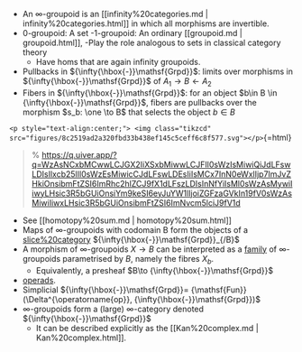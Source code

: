 












-   An ∞-groupoid is an [[infinity%20categories.md | infinity%20categories.html]] in which all morphisms are invertible.
-   0-groupoid: A set -1-groupoid: An ordinary [[groupoid.md | groupoid.html]], -Play the role analogous to sets in classical category theory
    -   Have homs that are again infinity groupoids.
-   Pullbacks in ${\infty{\hbox{-}}\mathsf{Grpd}}$: limits over morphisms in ${\infty{\hbox{-}}\mathsf{Grpd}}$ of $A_1 \to B \leftarrow A_2$
-   Fibers in ${\infty{\hbox{-}}\mathsf{Grpd}}$: for an object $b\in B \in {\infty{\hbox{-}}\mathsf{Grpd}}$, fibers are pullbacks over the morphism $s_b: \one \to B$ that selects the object $b\in B$

`<p style="text-align:center;"> <img class="tikzcd" src="figures/8c2519ad2a320fbd33b438ef145c5ceff6c8f577.svg"></p>`{=html}

> \% https://q.uiver.app/?q=WzAsNCxbMCwwLCJGX2IiXSxbMiwwLCJFIl0sWzIsMiwiQiJdLFswLDIsIlxcb25lIl0sWzEsMiwicCJdLFswLDEsIiIsMCx7InN0eWxlIjp7ImJvZHkiOnsibmFtZSI6ImRhc2hlZCJ9fX1dLFszLDIsInNfYiIsMl0sWzAsMywiIiwyLHsic3R5bGUiOnsiYm9keSI6eyJuYW1lIjoiZGFzaGVkIn19fV0sWzAsMiwiIiwxLHsic3R5bGUiOnsibmFtZSI6ImNvcm5lciJ9fV1d

-   See [[homotopy%20sum.md | homotopy%20sum.html]]
-   Maps of ∞-groupoids with codomain $\mathsf{B}$ form the objects of a [slice%20category](slice%20category) ${\infty{\hbox{-}}\mathsf{Grpd}}_{/B}$
-   A morphism of ∞-groupoids $X \to B$ can be interpreted as a [family](family) of ∞-groupoids parametrised by $B$, namely the fibres $X_b$.
    -   Equivalently, a presheaf $B\to {\infty{\hbox{-}}\mathsf{Grpd}}$
-   [operads](operads).
-   Simplicial ${\infty{\hbox{-}}\mathsf{Grpd}}= {\mathsf{Fun}}(\Delta^{\operatorname{op}}, {\infty{\hbox{-}}\mathsf{Grpd}})$
-   ∞-groupoids form a (large) ∞-category denoted ${\infty{\hbox{-}}\mathsf{Grpd}}$
    -   It can be described explicitly as the [[Kan%20complex.md | Kan%20complex.html]].
